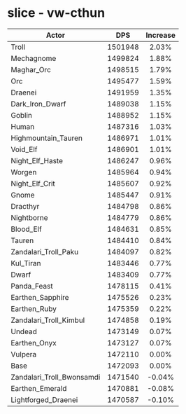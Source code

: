 # slice - vw-cthun
| Actor | DPS | Increase |
|---|:---:|:---:|
|Troll|1501948|2.03%|
|Mechagnome|1499824|1.88%|
|Maghar_Orc|1498515|1.79%|
|Orc|1495477|1.59%|
|Draenei|1491959|1.35%|
|Dark_Iron_Dwarf|1489038|1.15%|
|Goblin|1488952|1.15%|
|Human|1487316|1.03%|
|Highmountain_Tauren|1486971|1.01%|
|Void_Elf|1486901|1.01%|
|Night_Elf_Haste|1486247|0.96%|
|Worgen|1485964|0.94%|
|Night_Elf_Crit|1485607|0.92%|
|Gnome|1485447|0.91%|
|Dracthyr|1484798|0.86%|
|Nightborne|1484779|0.86%|
|Blood_Elf|1484631|0.85%|
|Tauren|1484410|0.84%|
|Zandalari_Troll_Paku|1484097|0.82%|
|Kul_Tiran|1483446|0.77%|
|Dwarf|1483409|0.77%|
|Panda_Feast|1478115|0.41%|
|Earthen_Sapphire|1475526|0.23%|
|Earthen_Ruby|1475359|0.22%|
|Zandalari_Troll_Kimbul|1474858|0.19%|
|Undead|1473149|0.07%|
|Earthen_Onyx|1473127|0.07%|
|Vulpera|1472110|0.00%|
|Base|1472093|0.00%|
|Zandalari_Troll_Bwonsamdi|1471540|-0.04%|
|Earthen_Emerald|1470881|-0.08%|
|Lightforged_Draenei|1470587|-0.10%|

